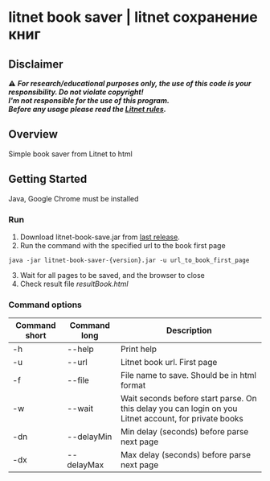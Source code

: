 litnet book saver | litnet сохранение книг
=================
## Disclaimer

:warning: ***For research/educational purposes only, the use of this code is your responsibility. Do not violate copyright!***<br>
***I'm not responsible for the use of this program.<br>***
***Before any usage please read the [Litnet rules](https://litnet.com/).***

## Overview
Simple book saver from Litnet to html

## Getting Started
Java, Google Chrome must be installed
### Run
1. Download litnet-book-save.jar from [last release](https://github.com/Romancha/litnet-book-saver/releases). <br>
2. Run the command with the specified url to the book first page
```
java -jar litnet-book-saver-{version}.jar -u url_to_book_first_page
```
3. Wait for all pages to be saved, and the browser to close
4. Check result file *resultBook.html*
### Command options
|Command short|Command long|Description|
|---|---|---|
|-h|--help|Print help|
|-u|--url <arg>|Litnet book url. First page|
|-f|--file <arg>|File name to save. Should be in html format|
|-w|--wait <arg>| Wait seconds before start parse. On this delay you can login on you Litnet account, for private books|
|-dn|--delayMin <arg>|Min delay (seconds) before parse next page|
|-dx|--delayMax <arg>|Max delay (seconds) before parse next page|

